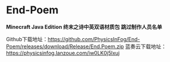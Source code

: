 # End-Poem

**Minecraft Java Edition 终末之诗中英双语材质包**
**跳过制作人员名单**

Github下载地址：https://github.com/PhysicsInFog/End-Poem/releases/download/Release/End.Poem.zip
蓝奏云下载地址：https://physicsinfog.lanzoue.com/iw0LK0j5lxuj
